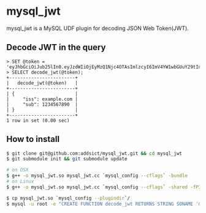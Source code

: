 mysql_jwt
===
mysql_jwt is a MySQL UDF plugin for decoding JSON Web Token(JWT).

Decode JWT in the query
---

```
> SET @token = 'eyJhbGciOiJub25lIn0.eyJzdWIiOjEyMzQ1Njc4OTAsImlzcyI6ImV4YW1wbGUuY29tIn0.';
> SELECT decode_jwt(@token);
+------------------------+
|   decode_jwt(@token)   |
+------------------------+
| {                      |
|     "iss": example.com |
|     "sub": 1234567890  |
| }                      |
+------------------------+
1 row in set (0.00 sec)
```

How to install
---

```sh
$ git clone git@github.com:addsict/mysql_jwt.git && cd mysql_jwt
$ git submodule init && git submodule update

# on OSX
$ g++ -o mysql_jwt.so mysql_jwt.cc `mysql_config --cflags` -bundle
# on Linux
$ g++ -o mysql_jwt.so mysql_jwt.cc `mysql_config --cflags` -shared -fPIC

$ cp mysql_jwt.so `mysql_config --plugindir`/
$ mysql -u root -e "CREATE FUNCTION decode_jwt RETURNS STRING SONAME 'mysql_jwt.so'"
```
